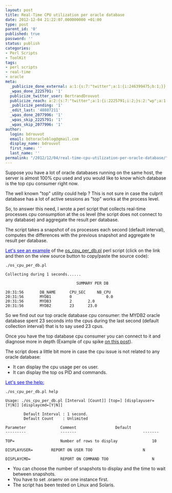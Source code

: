 ```yaml
---
layout: post
title: Real-Time CPU utilization per oracle database
date: 2012-12-04 21:22:07.000000000 +01:00
type: post
parent_id: '0'
published: true
password: ''
status: publish
categories:
- Perl Scripts
- ToolKit
tags:
- perl scripts
- real-time
- oracle
meta:
  _publicize_done_external: a:1:{s:7:"twitter";a:1:{i:246399475;b:1;}}
  _wpas_done_2225791: '1'
  publicize_twitter_user: BertrandDrouvot
  publicize_reach: a:2:{s:7:"twitter";a:1:{i:2225791;i:2;}s:2:"wp";a:1:{i:0;i:3;}}
  _publicize_pending: '1'
  _edit_last: '40807211'
  _wpas_done_2077996: '1'
  _wpas_skip_2225791: '1'
  _wpas_skip_2077996: '1'
author:
  login: bdrouvot
  email: bdtoracleblog@gmail.com
  display_name: bdrouvot
  first_name: ''
  last_name: ''
permalink: "/2012/12/04/real-time-cpu-utilization-per-oracle-database/"
---
```


Suppose you have a lot of oracle databases running on the same host, the server is almost 100% cpu used and you would like to know which database is the top cpu consumer right now.

The well known "top" utility could help ? This is not sure in case the culprit database has a lot of active sessions as "top" works at the process level.

So, to answer this need, I wrote a perl script that collects real-time processes cpu consumption at the os level (the script does not connect to any database) and aggregate the result per database.

The script takes a snapshot of os processes each second (default interval), computes the differences with the previous snapshot and aggregate te result per database.

<span style="text-decoration:underline;"><span style="color:#0000ff;text-decoration:underline;">Let's see an example</span></span> of the [os\_cpu\_per\_db.pl](http://bdrouvot.wordpress.com/os_cpu_per_dp/ "os_cpu_per_db") perl script (click on the link and then on the view source button to copy/paste the source code):

    ./os_cpu_per_db.pl 

    Collecting during 1 seconds......

                                   SUMMARY PER DB

    20:31:56       DB_NAME      CPU_SEC     NB_CPU    
    20:31:56       MYDB1        0               0.0
    20:31:56       MYDB3        2       2.0
    20:31:56       MYDB2        23      23.0

So we find out our top oracle database cpu consumer: the MYDB2 oracle database spent 23 seconds into the cpus during the last second (default collection interval) that is to say used 23 cpus.

Once you have the top database cpu consumer you can connect to it and diagnose more in depth (Example of cpu spike [on this post](http://srivenukadiyala.wordpress.com/2012/01/30/sched_noage-and-latch-contention/)).

The script does a little bit more in case the cpu issue is not related to any oracle database:

-   <span style="line-height:13px;">It can display the cpu usage per os user.</span>
-   It can display the top os PID and commands.

<span style="text-decoration:underline;color:#0000ff;">Let's see the help:</span>

    ./os_cpu_per_db.pl help                       

    Usage: ./os_cpu_per_db.pl [Interval [Count]] [top=] [displayuser=[Y|N]] [displaycmd=[Y|N]] 

            Default Interval : 1 second.
            Default Count    : Unlimited

    Parameter               Comment                 Default    
    ---------               -------                             -------         
    TOP=                    Number of rows to display               10         
    DISPLAYUSER=        REPORT ON USER TOO                      N          
    DISPLAYCMD=             REPORT ON COMMAND TOO                   N

-   You can choose the number of snapshots to display and the time to wait between snapshots.
-   You have to set .oraenv on one instance first.
-   The script has been tested on Linux and Solaris.
